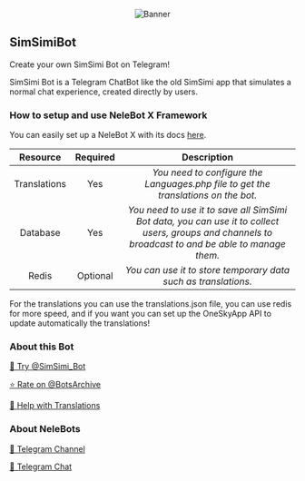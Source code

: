 <p align="center"> 
    <img src="https://telegra.ph/file/2d380034e1a5f4c31d92d.jpg" alt="Banner" /> 
</p>

## SimSimiBot

Create your own SimSimi Bot on Telegram!

SimSimi Bot is a Telegram ChatBot like the old SimSimi app that simulates a normal chat experience, created directly by users.


### How to setup and use NeleBot X Framework

You can easily set up a NeleBot X with its docs [here](https://neleb54gold.github.io/NeleBotX/).

| Resource     | Required | Description |
| :----------: | :------: | :----------:|
| Translations | Yes      | _You need to configure the Languages.php file to get the translations on the bot._ |
| Database     | Yes      | _You need to use it to save all SimSimi Bot data, you can use it to collect users, groups and channels to broadcast to and be able to manage them._ |
| Redis        | Optional | _You can use it to store temporary data such as translations._ |

For the translations you can use the translations.json file, you can use redis for more speed, and if you want you can set up the OneSkyApp API to update automatically the translations!

### About this Bot

[🤖 Try @SimSimi_Bot](https://t.me/SimSimi_Bot)

[⭐️ Rate on @BotsArchive](https://t.me/BotsArchive/1133)

[📲 Help with Translations](https://nelebots.oneskyapp.com/collaboration/translate/project/project/168577/)

### About NeleBots

[📢 Telegram Channel](https://t.me/NeleBots)

[👥 Telegram Chat](https://t.me/NeleBotsChat)
